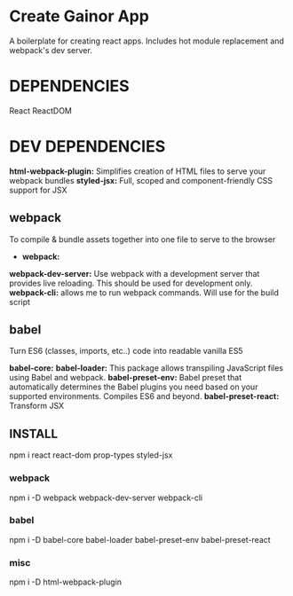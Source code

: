 # Create Gainor App

A boilerplate for creating react apps. Includes hot module replacement and webpack's dev server.

# DEPENDENCIES

React
ReactDOM

# DEV DEPENDENCIES

**html-webpack-plugin:** Simplifies creation of HTML files to serve your webpack bundles
**styled-jsx:** Full, scoped and component-friendly CSS support for JSX

## webpack

To compile & bundle assets together into one file to serve to the browser

* **webpack:**

**webpack-dev-server:**
Use webpack with a development server that provides live reloading. This should be used for development only.
**webpack-cli:** allows me to run webpack commands. Will use for the build script

## babel

Turn ES6 (classes, imports, etc..) code into readable vanilla ES5

**babel-core:**
**babel-loader:** This package allows transpiling JavaScript files using Babel and webpack.
**babel-preset-env:** Babel preset that automatically determines the Babel plugins you need based on your supported environments. Compiles ES6 and beyond.
**babel-preset-react:** Transform JSX

## INSTALL

npm i react react-dom prop-types styled-jsx

### webpack

npm i -D webpack webpack-dev-server webpack-cli

### babel

npm i -D babel-core babel-loader babel-preset-env babel-preset-react

### misc

npm i -D html-webpack-plugin
